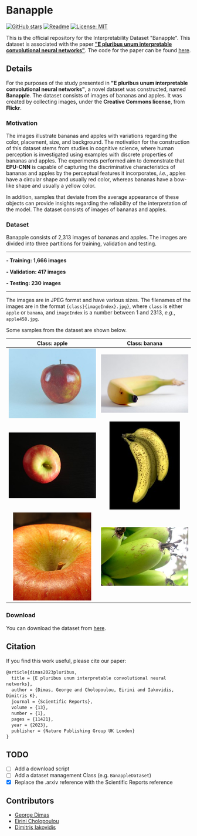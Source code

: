 # Banapple

[![GitHub stars](https://img.shields.io/github/stars/innoisys/Banapple.svg?style=flat&label=Star)](https://github.com/innoisys/Banapple)
[![Readme](https://img.shields.io/badge/README-green.svg)](README.md)
[![License: MIT](https://img.shields.io/badge/License-MIT-yellow.svg)](https://opensource.org/licenses/MIT)

This is the official repository for the Interpretability Dataset "Banapple". This dataset is associated with the paper
**["E pluribus unum interpretable convolutional neural networks"](https://www.nature.com/articles/s41598-023-38459-1)**. The code for the paper can be
found [here](https://github.com/innoisys/EPU-CNN).

## Details

For the purposes of the study presented in **"E pluribus unum interpretable convolutional neural networks"**,
a novel dataset was constructed, named **Banapple**. The dataset consists of images of bananas and apples. It was
created
by collecting images, under the **Creative Commons license**, from **Flickr**.

### Motivation

The images illustrate bananas and apples with variations regarding the color, placement, size, and background.
The motivation for the construction of this dataset stems from studies in cognitive science, where human perception is
investigated using
examples with discrete properties of bananas and apples. The experiments performed aim to demonstrate that **EPU-CNN**
is
capable of capturing the discriminative characteristics of bananas and apples by the perceptual features it
incorporates, _i.e._, apples have a circular shape and usually red color, whereas bananas have a bow-like shape and
usually a yellow color.

In addition, samples that deviate from the average appearance of these objects can provide
insights regarding the reliability of the interpretation of the model.
The dataset consists of images of bananas and apples.

### Dataset

Banapple consists of 2,313 images of bananas and apples. The images are divided into three partitions for training,
validation and testing.

***
**- Training: 1,666 images**

**- Validation: 417 images**

**- Testing: 230 images**
***

The images are in JPEG format and have various sizes. The filenames of the images are in the
format `{class}{imageIndex}.jpg}`,
where `class` is either `apple` or `banana`, and `imageIndex` is a number between 1 and 2313, _e.g._, `apple458.jpg`.

Some samples from the dataset are shown below.

|       Class: apple       |       Class: banana       |
:------------------------:|:-------------------------:
 ![](assets/apple396.jpg) | ![](assets/banana12.jpg)  
 ![](assets/apple399.jpg) | ![](assets/banana112.jpg) 
 ![](assets/apple400.jpg) | ![](assets/banana684.jpg) 

### Download

You can download the dataset
from [here](https://drive.google.com/drive/folders/1GAJYR2pr8UVM-euQuIbW2-i0ZJfuH35W?usp=sharing).

## Citation

If you find this work useful, please cite our paper:

```
@article{dimas2023pluribus,
  title = {E pluribus unum interpretable convolutional neural networks},
  author = {Dimas, George and Cholopoulou, Eirini and Iakovidis, Dimitris K},
  journal = {Scientific Reports},
  volume = {13},
  number = {1},
  pages = {11421},
  year = {2023},
  publisher = {Nature Publishing Group UK London}
}
```

## TODO

- [ ] Add a download script
- [ ] Add a dataset management Class (e.g. `BanappleDataset`)
- [X] Replace the .arxiv reference with the Scientific Reports reference

## Contributors

- [George Dimas](gdimas@uth.gr)
- [Eirini Cholopoulou](echolopoulou@uth.gr)
- [Dimitris Iakovidis](diakovidis@uth.gr)
